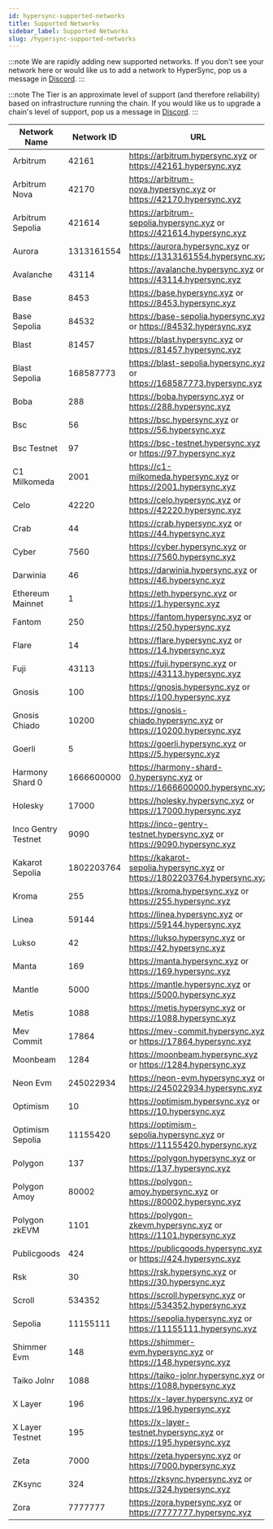 ```yaml
---
id: hypersync-supported-networks
title: Supported Networks
sidebar_label: Supported Networks
slug: /hypersync-supported-networks
---
```


:::note
We are rapidly adding new supported networks. If you don't see your network here or would like us to add a network to HyperSync, pop us a message in [Discord](https://discord.gg/Q9qt8gZ2fX).
:::

:::note
The Tier is an approximate level of support (and therefore reliability) based on infrastructure running the chain. If you would like us to upgrade a chain's level of support, pop us a message in [Discord](https://discord.gg/Q9qt8gZ2fX).
:::

| Network Name        | Network ID | URL                                                                       | Tier   | Supports Traces |
| ------------------- | ---------- | ------------------------------------------------------------------------- | ------ | --------------- |
| Arbitrum            | 42161      | https://arbitrum.hypersync.xyz or https://42161.hypersync.xyz             | Gold   |                 |
| Arbitrum Nova       | 42170      | https://arbitrum-nova.hypersync.xyz or https://42170.hypersync.xyz        | Gold   |                 |
| Arbitrum Sepolia    | 421614     | https://arbitrum-sepolia.hypersync.xyz or https://421614.hypersync.xyz    | Gold   |                 |
| Aurora              | 1313161554 | https://aurora.hypersync.xyz or https://1313161554.hypersync.xyz          | Bronze |                 |
| Avalanche           | 43114      | https://avalanche.hypersync.xyz or https://43114.hypersync.xyz            | Gold   |                 |
| Base                | 8453       | https://base.hypersync.xyz or https://8453.hypersync.xyz                  | Gold   |                 |
| Base Sepolia        | 84532      | https://base-sepolia.hypersync.xyz or https://84532.hypersync.xyz         | Gold   |                 |
| Blast               | 81457      | https://blast.hypersync.xyz or https://81457.hypersync.xyz                | Gold   |                 |
| Blast Sepolia       | 168587773  | https://blast-sepolia.hypersync.xyz or https://168587773.hypersync.xyz    | Gold   |                 |
| Boba                | 288        | https://boba.hypersync.xyz or https://288.hypersync.xyz                   | Bronze |                 |
| Bsc                 | 56         | https://bsc.hypersync.xyz or https://56.hypersync.xyz                     | Gold   |                 |
| Bsc Testnet         | 97         | https://bsc-testnet.hypersync.xyz or https://97.hypersync.xyz             | Gold   |                 |
| C1 Milkomeda        | 2001       | https://c1-milkomeda.hypersync.xyz or https://2001.hypersync.xyz          | Bronze |                 |
| Celo                | 42220      | https://celo.hypersync.xyz or https://42220.hypersync.xyz                 | Bronze |                 |
| Crab                | 44         | https://crab.hypersync.xyz or https://44.hypersync.xyz                    | Bronze |                 |
| Cyber               | 7560       | https://cyber.hypersync.xyz or https://7560.hypersync.xyz                 | Bronze |                 |
| Darwinia            | 46         | https://darwinia.hypersync.xyz or https://46.hypersync.xyz                | Bronze |                 |
| Ethereum Mainnet    | 1          | https://eth.hypersync.xyz or https://1.hypersync.xyz                      | Gold   | ✓               |
| Fantom              | 250        | https://fantom.hypersync.xyz or https://250.hypersync.xyz                 | Bronze |                 |
| Flare               | 14         | https://flare.hypersync.xyz or https://14.hypersync.xyz                   | Bronze |                 |
| Fuji                | 43113      | https://fuji.hypersync.xyz or https://43113.hypersync.xyz                 | Gold   |                 |
| Gnosis              | 100        | https://gnosis.hypersync.xyz or https://100.hypersync.xyz                 | Gold   |                 |
| Gnosis Chiado       | 10200      | https://gnosis-chiado.hypersync.xyz or https://10200.hypersync.xyz        | Bronze |                 |
| Goerli              | 5          | https://goerli.hypersync.xyz or https://5.hypersync.xyz                   | Bronze |                 |
| Harmony Shard 0     | 1666600000 | https://harmony-shard-0.hypersync.xyz or https://1666600000.hypersync.xyz | Bronze |                 |
| Holesky             | 17000      | https://holesky.hypersync.xyz or https://17000.hypersync.xyz              | Gold   |                 |
| Inco Gentry Testnet | 9090       | https://inco-gentry-testnet.hypersync.xyz or https://9090.hypersync.xyz   | Bronze |                 |
| Kakarot Sepolia     | 1802203764 | https://kakarot-sepolia.hypersync.xyz or https://1802203764.hypersync.xyz | Bronze |                 |
| Kroma               | 255        | https://kroma.hypersync.xyz or https://255.hypersync.xyz                  | Bronze |                 |
| Linea               | 59144      | https://linea.hypersync.xyz or https://59144.hypersync.xyz                | Gold   |                 |
| Lukso               | 42         | https://lukso.hypersync.xyz or https://42.hypersync.xyz                   | Bronze |                 |
| Manta               | 169        | https://manta.hypersync.xyz or https://169.hypersync.xyz                  | Bronze |                 |
| Mantle              | 5000       | https://mantle.hypersync.xyz or https://5000.hypersync.xyz                | Gold   |                 |
| Metis               | 1088       | https://metis.hypersync.xyz or https://1088.hypersync.xyz                 | Bronze |                 |
| Mev Commit          | 17864      | https://mev-commit.hypersync.xyz or https://17864.hypersync.xyz           | Bronze |                 |
| Moonbeam            | 1284       | https://moonbeam.hypersync.xyz or https://1284.hypersync.xyz              | Gold   |                 |
| Neon Evm            | 245022934  | https://neon-evm.hypersync.xyz or https://245022934.hypersync.xyz         | Bronze |                 |
| Optimism            | 10         | https://optimism.hypersync.xyz or https://10.hypersync.xyz                | Gold   |                 |
| Optimism Sepolia    | 11155420   | https://optimism-sepolia.hypersync.xyz or https://11155420.hypersync.xyz  | Gold   |                 |
| Polygon             | 137        | https://polygon.hypersync.xyz or https://137.hypersync.xyz                | Gold   |                 |
| Polygon Amoy        | 80002      | https://polygon-amoy.hypersync.xyz or https://80002.hypersync.xyz         | Bronze |                 |
| Polygon zkEVM       | 1101       | https://polygon-zkevm.hypersync.xyz or https://1101.hypersync.xyz         | Gold   |                 |
| Publicgoods         | 424        | https://publicgoods.hypersync.xyz or https://424.hypersync.xyz            | Bronze |                 |
| Rsk                 | 30         | https://rsk.hypersync.xyz or https://30.hypersync.xyz                     | Bronze |                 |
| Scroll              | 534352     | https://scroll.hypersync.xyz or https://534352.hypersync.xyz              | Gold   |                 |
| Sepolia             | 11155111   | https://sepolia.hypersync.xyz or https://11155111.hypersync.xyz           | Gold   |                 |
| Shimmer Evm         | 148        | https://shimmer-evm.hypersync.xyz or https://148.hypersync.xyz            | Bronze |                 |
| Taiko Jolnr         | 1088       | https://taiko-jolnr.hypersync.xyz or https://1088.hypersync.xyz           | Bronze |                 |
| X Layer             | 196        | https://x-layer.hypersync.xyz or https://196.hypersync.xyz                | Bronze |                 |
| X Layer Testnet     | 195        | https://x-layer-testnet.hypersync.xyz or https://195.hypersync.xyz        | Bronze |                 |
| Zeta                | 7000       | https://zeta.hypersync.xyz or https://7000.hypersync.xyz                  | Bronze |                 |
| ZKsync              | 324        | https://zksync.hypersync.xyz or https://324.hypersync.xyz                 | Gold   |                 |
| Zora                | 7777777    | https://zora.hypersync.xyz or https://7777777.hypersync.xyz               | Bronze |                 |
